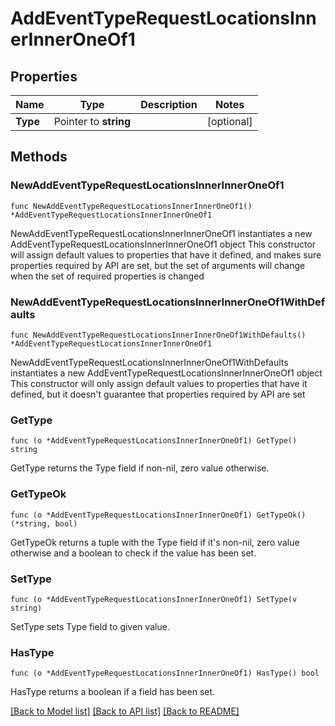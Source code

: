 # AddEventTypeRequestLocationsInnerInnerOneOf1

## Properties

Name | Type | Description | Notes
------------ | ------------- | ------------- | -------------
**Type** | Pointer to **string** |  | [optional] 

## Methods

### NewAddEventTypeRequestLocationsInnerInnerOneOf1

`func NewAddEventTypeRequestLocationsInnerInnerOneOf1() *AddEventTypeRequestLocationsInnerInnerOneOf1`

NewAddEventTypeRequestLocationsInnerInnerOneOf1 instantiates a new AddEventTypeRequestLocationsInnerInnerOneOf1 object
This constructor will assign default values to properties that have it defined,
and makes sure properties required by API are set, but the set of arguments
will change when the set of required properties is changed

### NewAddEventTypeRequestLocationsInnerInnerOneOf1WithDefaults

`func NewAddEventTypeRequestLocationsInnerInnerOneOf1WithDefaults() *AddEventTypeRequestLocationsInnerInnerOneOf1`

NewAddEventTypeRequestLocationsInnerInnerOneOf1WithDefaults instantiates a new AddEventTypeRequestLocationsInnerInnerOneOf1 object
This constructor will only assign default values to properties that have it defined,
but it doesn't guarantee that properties required by API are set

### GetType

`func (o *AddEventTypeRequestLocationsInnerInnerOneOf1) GetType() string`

GetType returns the Type field if non-nil, zero value otherwise.

### GetTypeOk

`func (o *AddEventTypeRequestLocationsInnerInnerOneOf1) GetTypeOk() (*string, bool)`

GetTypeOk returns a tuple with the Type field if it's non-nil, zero value otherwise
and a boolean to check if the value has been set.

### SetType

`func (o *AddEventTypeRequestLocationsInnerInnerOneOf1) SetType(v string)`

SetType sets Type field to given value.

### HasType

`func (o *AddEventTypeRequestLocationsInnerInnerOneOf1) HasType() bool`

HasType returns a boolean if a field has been set.


[[Back to Model list]](../README.md#documentation-for-models) [[Back to API list]](../README.md#documentation-for-api-endpoints) [[Back to README]](../README.md)


